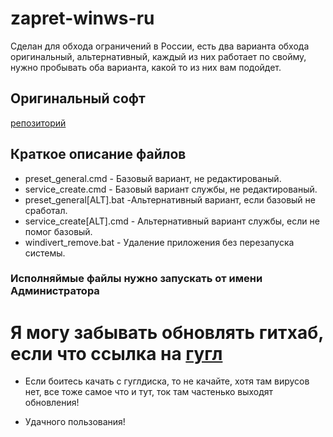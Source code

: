 # zapret-winws-ru
Сделан для обхода ограничений в России, есть два варианта обхода оригинальный, альтернативный, каждый из них работает по свойму, нужно пробывать оба варианта, какой то из них вам подойдет.

## Оригинальный софт
[репозиторий](https://github.com/bol-van/zapret-win-bundle) 

## Краткое описание файлов

* preset_general.cmd - Базовый вариант, не редактированый.
* service_create.cmd - Базовый вариант службы, не редактированый.
* preset_general[ALT].bat -Альтернативный вариант, если базовый не сработал.
* service_create[ALT].cmd - Альтернативный вариант службы, если не помог базовый.
* windivert_remove.bat - Удаление приложения без перезапуска системы.
 
### Исполняймые файлы нужно запускать от имени Администратора 

# Я могу забывать обновлять гитхаб, если что ссылка на [гугл]([https://github.com/bol-van/zapret-win-bundle](https://drive.google.com/file/d/18DBZG8F4burqfiTx0qxkz7sk_HX2uZkt/view?usp=drive_link)) 

* Если боитесь качать с гуглдиска, то не качайте, хотя там вирусов нет, все тоже самое что и тут, ток там частенько выходят обновления!

* Удачного пользования!
